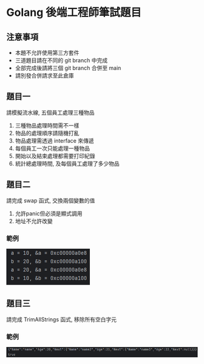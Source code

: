 # Golang 後端工程師筆試題目

## 注意事項

- 本題不允許使用第三方套件
- 三道題目請在不同的 git branch 中完成
- 全部完成後請將三個 git branch 合併至 main
- 請別發合併請求至此倉庫

## 題目一

請模擬流水線, 五個員工處理三種物品

1. 三種物品處理時間需不一樣
2. 物品的處理順序請隨機打亂
3. 物品處理需透過 interface 來傳遞
4. 每個員工一次只能處理一種物品
5. 開始以及結束處理都需要打印紀錄
6. 統計總處理時間, 及每個員工處理了多少物品

## 題目二

請完成 swap 函式, 交換兩個變數的值

1. 允許panic但必須是顯式調用
2. 地址不允許改變

### 範例

![swap.png](images/swap.png)

## 題目三

請完成 TrimAllStrings 函式, 移除所有空白字元

### 範例

![trim_all_strings.png](images/trim_all_strings.png)